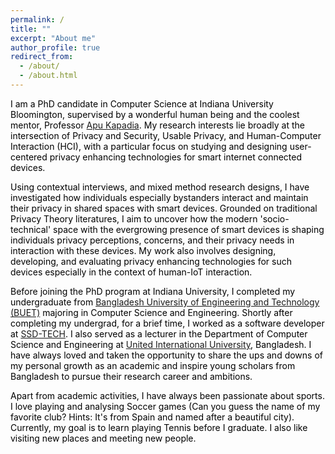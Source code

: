 ```yaml
---
permalink: /
title: ""
excerpt: "About me"
author_profile: true
redirect_from: 
  - /about/
  - /about.html
---
```


<span style="color:black">I am a PhD candidate in Computer Science at Indiana University Bloomington, supervised by a wonderful human being and the coolest mentor, Professor [Apu Kapadia](https://homes.luddy.indiana.edu/kapadia/). My research interests lie broadly at the intersection of Privacy and Security, Usable Privacy, and Human-Computer Interaction (HCI), with a particular focus on studying and designing user-centered privacy enhancing technologies for smart internet connected devices.</span>

<span style="color:black">Using contextual interviews, and mixed method research designs, I have investigated how individuals especially bystanders interact and maintain their privacy in shared spaces with smart devices. Grounded on traditional Privacy Theory literatures, I aim to uncover how the modern 'socio-technical' space with the evergrowing presence of smart devices is shaping individuals privacy perceptions, concerns, and their privacy needs in interaction with these devices. My work also involves designing, developing, and evaluating privacy enhancing technologies for such devices especially in the context of human-IoT interaction.</span>

<span style="color:black">Before joining the PhD program at Indiana University, I completed my undergraduate from [Bangladesh University of Engineering and Technology (BUET)](https://cse.buet.ac.bd/) majoring in Computer Science and Engineering. Shortly after completing my undergrad, for a brief time, I worked as a software developer at [SSD-TECH](https://ssd-tech.io/). I also served as a lecturer in the Department of Computer Science and Engineering at [United International University](https://www.uiu.ac.bd/), Bangladesh. I have always loved and taken the opportunity to share the ups and downs of my personal growth as an academic and inspire young scholars from Bangladesh to pursue their research career and ambitions.</span>

<span style="color:black">Apart from academic activities, I have always been passionate about sports. I love playing and analysing Soccer games (Can you guess the name of my favorite club? Hints: It's from Spain and named after a beautiful city). Currently, my goal is to learn playing Tennis before I graduate. I also like visiting new places and meeting new people.</span>
